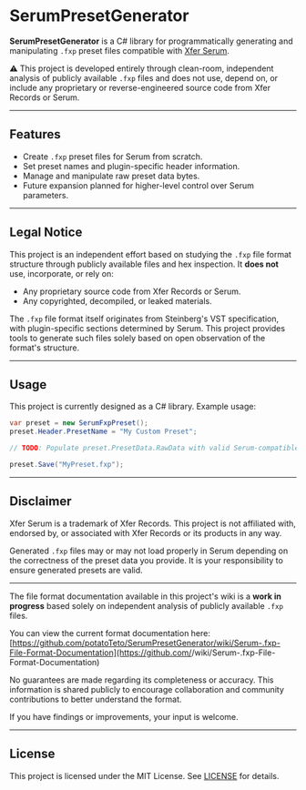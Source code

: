 # SerumPresetGenerator

**SerumPresetGenerator** is a C# library for programmatically generating and manipulating `.fxp` preset files compatible with [Xfer Serum](https://xferrecords.com/products/serum).

⚠️ This project is developed entirely through clean-room, independent analysis of publicly available `.fxp` files and does not use, depend on, or include any proprietary or reverse-engineered source code from Xfer Records or Serum.

---

## Features

- Create `.fxp` preset files for Serum from scratch.
- Set preset names and plugin-specific header information.
- Manage and manipulate raw preset data bytes.
- Future expansion planned for higher-level control over Serum parameters.

---

## Legal Notice

This project is an independent effort based on studying the `.fxp` file format structure through publicly available files and hex inspection. It **does not** use, incorporate, or rely on:

- Any proprietary source code from Xfer Records or Serum.
- Any copyrighted, decompiled, or leaked materials.

The `.fxp` file format itself originates from Steinberg's VST specification, with plugin-specific sections determined by Serum. This project provides tools to generate such files solely based on open observation of the format's structure.

---

## Usage

This project is currently designed as a C# library. Example usage:

```csharp
var preset = new SerumFxpPreset();
preset.Header.PresetName = "My Custom Preset";

// TODO: Populate preset.PresetData.RawData with valid Serum-compatible preset bytes

preset.Save("MyPreset.fxp");
```

---

## Disclaimer

Xfer Serum is a trademark of Xfer Records. This project is not affiliated with, endorsed by, or associated with Xfer Records or its products in any way.

Generated `.fxp` files may or may not load properly in Serum depending on the correctness of the preset data you provide. It is your responsibility to ensure generated presets are valid.

---

The file format documentation available in this project's wiki is a **work in progress** based solely on independent analysis of publicly available `.fxp` files.

You can view the current format documentation here:  
[https://github.com/potatoTeto/SerumPresetGenerator/wiki/Serum-.fxp-File-Format-Documentation](https://github.com/<repo>/wiki/Serum-.fxp-File-Format-Documentation)

No guarantees are made regarding its completeness or accuracy. This information is shared publicly to encourage collaboration and community contributions to better understand the format.

If you have findings or improvements, your input is welcome.

---

## License

This project is licensed under the MIT License. See [LICENSE](LICENSE) for details.
